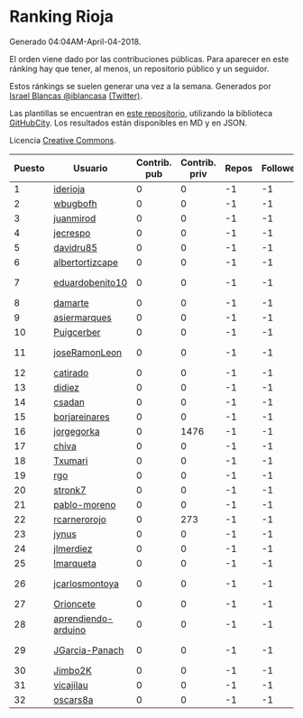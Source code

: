 # Ranking Rioja

Generado 04:04AM-April-04-2018.

El orden viene dado por las contribuciones públicas. Para aparecer en este ránking hay que tener, al menos, un repositorio público y un seguidor.

Estos ránkings se suelen generar una vez a la semana. Generados por [Israel Blancas @iblancasa](https://github.com/iblancasa/) [(Twitter)](https://twitter.com/iblancasa).

Las plantillas se encuentran en [este repositorio](https://github.com/iblancasa/GH-Spanish-Ranking), utilizando la biblioteca [GitHubCity](https://github.com/iblancasa/GitHubCity). Los resultados están disponibles en MD y en JSON.

Licencia [Creative Commons](https://creativecommons.org/licenses/by/4.0/).

| Puesto   |  Usuario  | Contrib. pub | Contrib. priv |Repos| Followers | Desde |  Avatar  |
|----------|-----------|--------------|---------------|-----|-----------|-------|----------|
|1|[iderioja](https://github.com/iderioja)|0|0|-1|-1||![iderioja]()|
|2|[wbugbofh](https://github.com/wbugbofh)|0|0|-1|-1||![wbugbofh]()|
|3|[juanmirod](https://github.com/juanmirod)|0|0|-1|-1||![juanmirod]()|
|4|[jecrespo](https://github.com/jecrespo)|0|0|-1|-1||![jecrespo]()|
|5|[davidru85](https://github.com/davidru85)|0|0|-1|-1||![davidru85]()|
|6|[albertortizcape](https://github.com/albertortizcape)|0|0|-1|-1||![albertortizcape]()|
|7|[eduardobenito10](https://github.com/eduardobenito10)|0|0|-1|-1||![eduardobenito10]()|
|8|[damarte](https://github.com/damarte)|0|0|-1|-1||![damarte]()|
|9|[asiermarques](https://github.com/asiermarques)|0|0|-1|-1||![asiermarques]()|
|10|[Puigcerber](https://github.com/Puigcerber)|0|0|-1|-1||![Puigcerber]()|
|11|[joseRamonLeon](https://github.com/joseRamonLeon)|0|0|-1|-1||![joseRamonLeon]()|
|12|[catirado](https://github.com/catirado)|0|0|-1|-1||![catirado]()|
|13|[didiez](https://github.com/didiez)|0|0|-1|-1||![didiez]()|
|14|[csadan](https://github.com/csadan)|0|0|-1|-1||![csadan]()|
|15|[borjareinares](https://github.com/borjareinares)|0|0|-1|-1||![borjareinares]()|
|16|[jorgegorka](https://github.com/jorgegorka)|0|1476|-1|-1||![jorgegorka]()|
|17|[chiva](https://github.com/chiva)|0|0|-1|-1||![chiva]()|
|18|[Txumari](https://github.com/Txumari)|0|0|-1|-1||![Txumari]()|
|19|[rgo](https://github.com/rgo)|0|0|-1|-1||![rgo]()|
|20|[stronk7](https://github.com/stronk7)|0|0|-1|-1||![stronk7]()|
|21|[pablo-moreno](https://github.com/pablo-moreno)|0|0|-1|-1||![pablo-moreno]()|
|22|[rcarnerorojo](https://github.com/rcarnerorojo)|0|273|-1|-1||![rcarnerorojo]()|
|23|[jynus](https://github.com/jynus)|0|0|-1|-1||![jynus]()|
|24|[jlmerdiez](https://github.com/jlmerdiez)|0|0|-1|-1||![jlmerdiez]()|
|25|[lmarqueta](https://github.com/lmarqueta)|0|0|-1|-1||![lmarqueta]()|
|26|[jcarlosmontoya](https://github.com/jcarlosmontoya)|0|0|-1|-1||![jcarlosmontoya]()|
|27|[Orioncete](https://github.com/Orioncete)|0|0|-1|-1||![Orioncete]()|
|28|[aprendiendo-arduino](https://github.com/aprendiendo-arduino)|0|0|-1|-1||![aprendiendo-arduino]()|
|29|[JGarcia-Panach](https://github.com/JGarcia-Panach)|0|0|-1|-1||![JGarcia-Panach]()|
|30|[Jimbo2K](https://github.com/Jimbo2K)|0|0|-1|-1||![Jimbo2K]()|
|31|[vicajilau](https://github.com/vicajilau)|0|0|-1|-1||![vicajilau]()|
|32|[oscars8a](https://github.com/oscars8a)|0|0|-1|-1||![oscars8a]()|
